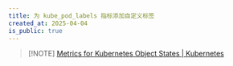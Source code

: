 ```yaml
---
title: 为 kube_pod_labels 指标添加自定义标签
created_at: 2025-04-04
is_public: true
---
```


> [!NOTE] [Metrics for Kubernetes Object States | Kubernetes](https://kubernetes.io/docs/concepts/cluster-administration/kube-state-metrics/)
